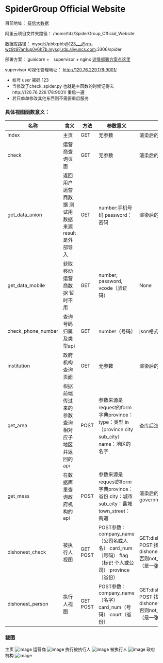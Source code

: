 # SpiderGroup Official Website

目前地址： [征信大数据]( http://120.76.229.178:7000/)

阿里云项目文件夹路径： /home/tdz/SpiderGroup_Official_Website

数据库路径： mysql://pbb:pbb@123___@rm-wz9z97an1up0y6h7b.mysql.rds.aliyuncs.com:3306/spider

部署方案： gunicorn +　supervisor + nginx     [详情部署方案点这里](https://github.com/bigzhao/Ubuntu_gunicorn_nginx_supervisor)

supervisor 可视化管理地址： http://120.76.229.178:9001/ 

* 帐号 user 密码 123
* 当修改了check_spider.py 也就是主函数的时候记得去http://120.76.229.178:9001/ 重启一遍
* 若只单单修改其他东西则不需要重启服务

### 具体视图函数意义：

名称 | 含义 | 方法 | 参数意义 | 返回结果|
---| ---| ---| ---| ---
index | 主页 | GET | 无参数 | 渲染后的index.html
check | 运营商查询页面 | GET | 无参数 | 渲染后的operators.html
get_data_union | 返回用户运营商数据 测试用 数据来源result是外部导入 | GET | number:手机号码 password：密码 | 渲染后的operator_output.html
get_data_mobile | 获取移动运营商数据 暂时不用 | GET | number, password, vcode（验证码） | None
check_phone_number | 查询号码归属及类型api | GET | number（号码） | json格式数据
institution | 政府机构查询页面 | GET | 无参数 | 渲染后的government.html
get_area | 根据前端传过来的参数查询相对应子地区并返回的api | POST | 参数来源是request的form字典province： type：类型 in（province city sub_city） name：地区的名字 | 查库后渲染成json
get_mess | 在数据库里查询政府机构的api | POST | 参数来源是request的form字典province：省份 city：城市 sub_city：县城 town_street：街道 | 渲染后的government_output.html 
dishonest_check | 被执行人视图 | GET POST | POST参数： company_name（公司名或人名） card_num（号码） flag（标识 个人或公司） province（省份） | GET:dishonest_check.html POST:找到的话dishonest_executor_output.html 否则not_found_message.html（是一张图：恭喜无记录）
dishonest_person | 执行人视图 | GET POST | POST参数： company_name（名字） card_num（号码）  court（省份） | GET:dishonest_person.html POST:找到的话 dishonest_person_output.html 否则not_found_message.html（是一张图：恭喜无记录）

### 截图
主页
![image](http://o6gcipdzi.bkt.clouddn.com/%E4%B8%BB%E9%A1%B5.png)
运营商
![image](http://o6gcipdzi.bkt.clouddn.com/%E8%BF%90%E8%90%A5%E5%95%86.png)
执行被执行人
![image](http://o6gcipdzi.bkt.clouddn.com/%E8%A2%AB%E6%89%A7%E8%A1%8C%E4%BA%BA.png)
被执行人
![image](http://o6gcipdzi.bkt.clouddn.com/%E5%A4%B1%E4%BF%A1%E8%A2%AB%E6%89%A7%E8%A1%8C%E4%BA%BA.png)
政府机构
![image](http://o6gcipdzi.bkt.clouddn.com/%E6%94%BF%E5%BA%9C%E6%9C%BA%E6%9E%84.png)